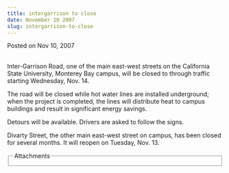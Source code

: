 ```yaml
---
title: intergarrison to close
date: November 10 2007
slug: intergarrison-to-close
---
```





<span class="date">Posted on Nov 10, 2007    </span>
<p><br>
Inter-Garrison Road, one of the main east-west streets on the
California State University, Monterey Bay campus, will be closed to
through traffic starting Wednesday, Nov. 14.</br></p>
<p>The road will be closed while hot water lines are installed
underground; when the project is completed, the lines will
distribute heat to campus buildings and result in significant
energy savings.</p>
<p>Detours will be available. Drivers are asked to follow the
signs.</p>
<p>Divarty Street, the other main east-west street on campus, has
been closed for several months. It will reopen on Tuesday, Nov.
13.<br/></p>
<fieldset class="fieldgroup group-attachments">
<legend>Attachments</legend>
<div class="field field-type-emvideo field-field-attach-video">
<div class="field-items">
<div class="field-item odd">
<div class="emvideo emvideo-video emvideo-"/>
</div>
</div>
</div>
</fieldset>





